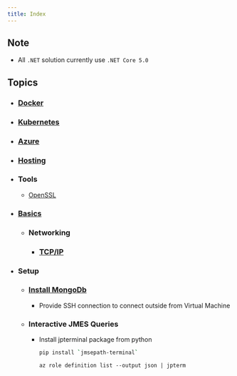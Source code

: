 ```yaml
---
title: Index
---
```


## Note
- All `.NET` solution currently use `.NET Core 5.0`

## Topics
- ### [Docker](docker)
- ### [Kubernetes](kubernetes)
- ### [Azure](azure)
- ### [Hosting](hosting)
- ### Tools
  - [OpenSSL](openssl)
- ### [Basics](basics)
	- ### Networking
		- ### [TCP/IP](basics/networking/TcpIp)
- ### Setup
	- ### [Install MongoDb](https://docs.mongodb.com/manual/tutorial/install-mongodb-on-ubuntu)
		- Provide SSH connection to connect outside from Virtual Machine

	- ### Interactive JMES Queries
		- Install jpterminal package from python
		  ```bash
		  pip install `jmsepath-terminal`
		  ```
		  ```azurecli
		  az role definition list --output json | jpterm
		  ```
